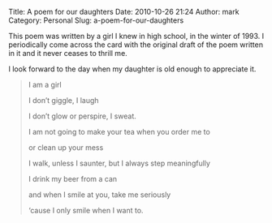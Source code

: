 Title: A poem for our daughters
Date: 2010-10-26 21:24
Author: mark
Category: Personal
Slug: a-poem-for-our-daughters

This poem was written by a girl I knew in high school, in the winter of
1993. I periodically come across the card with the original draft of the
poem written in it and it never ceases to thrill me.

I look forward to the day when my daughter is old enough to appreciate
it.

> I am a girl
>
> I don’t giggle, I laugh
>
> I don’t glow or perspire, I sweat.
>
> I am not going to make your tea when you order me to
>
> or clean up your mess
>
> I walk, unless I saunter, but I always step meaningfully
>
> I drink my beer from a can
>
> and when I smile at you, take me seriously
>
> ‘cause I only smile when I want to.
